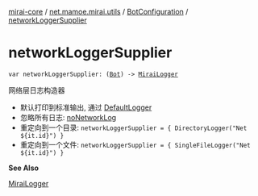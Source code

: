 [mirai-core](../../index.md) / [net.mamoe.mirai.utils](../index.md) / [BotConfiguration](index.md) / [networkLoggerSupplier](./network-logger-supplier.md)

# networkLoggerSupplier

`var networkLoggerSupplier: (`[`Bot`](../../net.mamoe.mirai/-bot/index.md)`) -> `[`MiraiLogger`](../-mirai-logger/index.md)

网络层日志构造器

* 默认打印到标准输出, 通过 [DefaultLogger](../-default-logger.md)
* 忽略所有日志: [noNetworkLog](no-network-log.md)
* 重定向到一个目录: `networkLoggerSupplier = { DirectoryLogger("Net ${it.id}") }`
* 重定向到一个文件: `networkLoggerSupplier = { SingleFileLogger("Net ${it.id}") }`

**See Also**

[MiraiLogger](../-mirai-logger/index.md)

